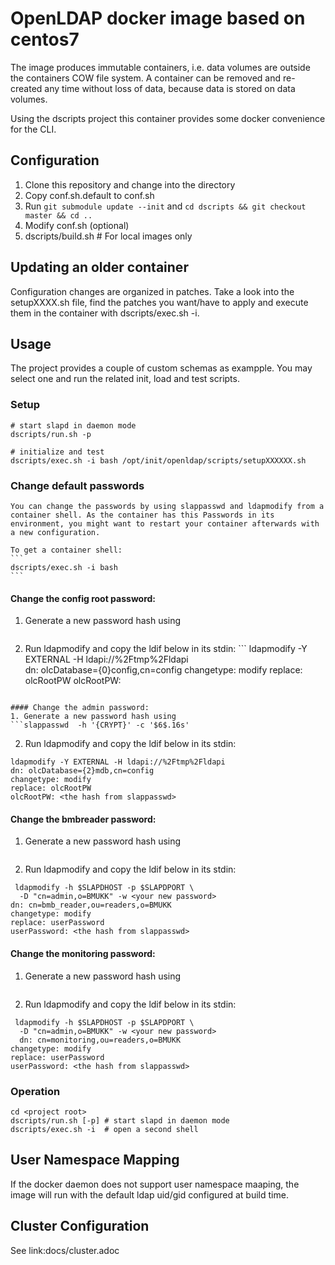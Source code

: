 # OpenLDAP docker image based on centos7     

The image produces immutable containers, i.e. data volumes are outside the
containers COW file system. A container can be removed and re-created
any time without loss of data, because data is stored on data volumes.

Using the dscripts project this container provides some docker convenience for the CLI.

## Configuration

1. Clone this repository and change into the directory
2. Copy conf.sh.default to conf.sh
3. Run `git submodule update --init` and `cd dscripts && git checkout master && cd ..`
4. Modify conf.sh (optional)
5. dscripts/build.sh  # For local images only

## Updating an older container

Configuration changes are organized in patches. Take a look into the
setupXXXX.sh file, find the patches you want/have to apply and execute
them in the container with dscripts/exec.sh -i.

## Usage

The project provides a couple of custom schemas as exampple. You may select one and run the
related init, load and test scripts.

### Setup
    # start slapd in daemon mode
    dscripts/run.sh -p

    # initialize and test  
    dscripts/exec.sh -i bash /opt/init/openldap/scripts/setupXXXXXX.sh

### Change default passwords
    You can change the passwords by using slappasswd and ldapmodify from a container shell. As the container has this Passwords in its environment, you might want to restart your container afterwards with a new configuration.

    To get a container shell:
    ```
    dscripts/exec.sh -i bash
    ```

#### Change the config root password:

  1. Generate a new password hash using
  ```slappasswd  -h '{CRYPT}' -c '$6$.16s'
  ```
  2. Run ldapmodify and copy the ldif below in its stdin:
    ```
    ldapmodify -Y EXTERNAL -H ldapi://%2Ftmp%2Fldapi  
  dn: olcDatabase={0}config,cn=config
  changetype: modify
  replace: olcRootPW
  olcRootPW: <the hash from slappasswd>
  ```

#### Change the admin password:
1. Generate a new password hash using
```slappasswd  -h '{CRYPT}' -c '$6$.16s'
```
2. Run ldapmodify and copy the ldif below in its stdin:
  ```
  ldapmodify -Y EXTERNAL -H ldapi://%2Ftmp%2Fldapi  
  dn: olcDatabase={2}mdb,cn=config
changetype: modify
replace: olcRootPW
olcRootPW: <the hash from slappasswd>
```

#### Change the bmbreader password:
1. Generate a new password hash using
```slappasswd  -h '{CRYPT}' -c '$6$.16s'
```
2. Run ldapmodify and copy the ldif below in its stdin:
```
 ldapmodify -h $SLAPDHOST -p $SLAPDPORT \
  -D "cn=admin,o=BMUKK" -w <your new password>   
dn: cn=bmb_reader,ou=readers,o=BMUKK
changetype: modify
replace: userPassword  
userPassword: <the hash from slappasswd>
```

#### Change the monitoring password:
1. Generate a new password hash using
```slappasswd  -h '{CRYPT}' -c '$6$.16s'
```
2. Run ldapmodify and copy the ldif below in its stdin:
```
 ldapmodify -h $SLAPDHOST -p $SLAPDPORT \
  -D "cn=admin,o=BMUKK" -w <your new password>   
  dn: cn=monitoring,ou=readers,o=BMUKK
changetype: modify
replace: userPassword  
userPassword: <the hash from slappasswd>
```


### Operation

    cd <project root>
    dscripts/run.sh [-p] # start slapd in daemon mode
    dscripts/exec.sh -i  # open a second shell

## User Namespace Mapping

If the docker daemon does not support user namespace maaping, the image will run with the
default ldap uid/gid configured at build time.

## Cluster Configuration

See link:docs/cluster.adoc
